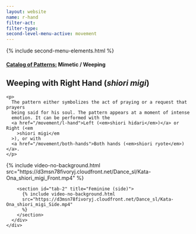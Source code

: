 ```yaml
---
layout: website
name: r-hand
filter-act:
filter-type:
second-level-menu-active: movement
---
```


{% include second-menu-elements.html %}

<main class="page-content">
  <div class="text-container">
    <h4><a href="/movement/">Catalog of Patterns:</a> Mimetic / Weeping</h4>
    <h2>Weeping with Right Hand (<em>shiori migi</em>)</h2>

    <p>
      The pattern either symbolizes the act of praying or a request that prayers
      being said for his soul. The pattern appears at a moment of intense
      emotion. It can be performed with the
      <a href="/movement/l-hand">Left (<em>shiori hidari</em>)</a> or Right (<em
        >shiori migi</em
      >), or with
      <a href="/movement/both-hands">Both hands (<em>shiori ryote</em>)</a>.
    </p>
  </div>
  <div class="tabs-container">
    <div class="tabs-container__links">
      <div class="wrapper">
        <div id="tabs"></div>
      </div>
    </div>
    <div class="tabs-container__content">
      <div class="wrapper">
        <section id="tab-1" title="Feminine (front)">
          {% include video-no-background.html
          src="https://d3msn78fivoryj.cloudfront.net/Dance_sl/Kata-Ona_shiori_migi_Front.mp4"
          %}
        </section>

        <section id="tab-2" title="Feminine (side)">
          {% include video-no-background.html
          src="https://d3msn78fivoryj.cloudfront.net/Dance_sl/Kata-Ona_shiori_migi_Side.mp4"
          %}
        </section>
      </div>
    </div>
  </div>
</main>

